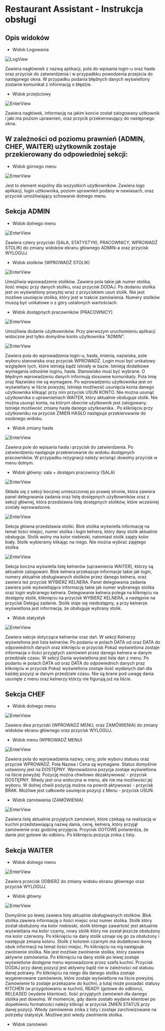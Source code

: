 # Restaurant Assistant - Instrukcja obsługi


## Opis widoków

* Widok Logowania

![LogView](src/main/resources/static/Log.png?)

Zawiera nagłównek z nazwą aplikacji, pola do wpisania login-u oraz hasła oraz przycisk do zatwierdzenia i w przypadkku powodzenia przejścia do następnego okna.
W przypadku podania błędnych danych wyświetlony zostanie komunikat z informacją o błędzie.


* Widok przejściowy

![EnterView](src/main/resources/static/Enter.png)

Zawiera nagłówek, informację na jakim koncie został zalogowany użtkownik i jaki ma poziom uprawnień, oraz przycik przekierowujący do następnego okna.

## W zależności od poziomu prawnień (ADMIN, CHEF, WAITER) użytkownik zostaje przekierowany do odpowiedniej sekcji:


* Widok górnego menu

![EnterView](src/main/resources/static/Header.png)

Jest to element wspólny dla wszystkich użytkowników. Zawiera logo aplikacji, login użtkownika, poziom uprawnień podany w nawiasach, oraz przycisk umożliwiający schowanie dolnego menu.

## Sekcja ADMIN

* Widok dolnego menu

![EnterView](src/main/resources/static/FooterAdmin.png)

Zawiera cztery przyciski (SALA, STATYSTYKI, PRACOWNICY, WPROWADŹ STOLIK) do zmiany widoków ekranu głównego ADMIN-a oraz przycisk WYLOGUJ.

* Widok stolików (WPROWADŹ STOLIK)

![EnterView](src/main/resources/static/TablesAdmin.png)

Umożliwia wprowadzenie stolików. Zawiera pola takie jak numer stolika, ilość miejsc przy danych stoliku, oraz przycisk DODAJ.
Po dodaniu stolika jest on wyświetlony powyżej wraz z przyciskiem usuń stolik. Nie jest możliwe usunięcie stolika, który jest w trakcie zamówienia. Numery stolików muszą być unikatowe o z góry ustalonych wartościach.

* Widok dostępnych pracowników (PRACOWNICY)

![EnterView](src/main/resources/static/WorkersEmptyAdmin.png)

Umożliwia dodanie użytkowników. Przy pierwszym uruchomieniu aplikacji widoczne jest tylko domyślne konto użytkownika "ADMIN".

![EnterView](src/main/resources/static/WorkersFullAdmin.png)

Zawiera pola do wprowadzenia login-u, hasła, imienia, nazwiska, pole wyboru stanowiska oraz przycisk WPROWADŹ.
Login musi być unikatowy względem tych, które istnieją bądź istniały w bazie. Istnieją dodatkowe wymagania odnośnie loginu, hasła. Stanowisko musi być wybrane. O błędnym wprowadzeniu danych informują stosowne komunikaty. Pola Imię oraz Nazwisko nie są wymagane. Po wprowadzeniu użytkownika jest on wyświetlany w liście powyżej. Istnieje możliwość usunięcia konta danego użytkownika klikająć przy nim przycisk USUŃ KONTO. Nie można usunąć użytkownika o uprawnieniach WAITER, który aktualnie obsługuje stolik. Nie można usunąć konta, na którym obecnie użytkownik jest zalogowany. Istnieje możliwość zmiany hasła danego użytkownika . Po kliknięciu przy użytkowniku na przycisk ZMIEŃ HASŁO następuje przekierowanie do osobnego widoku.

* Widok zmiany hasła

![EnterView](src/main/resources/static/WorkersChangePasswordAdmin.png)

Zawiera pole do wpisania hasła i przycisk do zatwierdzenia. Po zatwierdzeniu następuje przekierowanie do widoku dostępnych pracowników. W przypadku rezygnacji należy wcisnąć dowolny przycisk w menu dolnym.

* Widok główny: sala + dostępni pracownicy (SALA)

![EnterView](src/main/resources/static/DiningRoomAdmin.png)

Składa się z sekcji bocznej umieszczonej po prawej stronie, która zawiera panel delegowania zadania oraz listę dostępnych użytkowników oraz z sekcji głównej, która przedstawia listę dostępnych stolików, które wcześniej zostały wprowadzone.

![EnterView](src/main/resources/static/TablesDiningRoomAdmin.png)

Sekcja główna przedstawia stoliki. Blok stolika wyświetla informację na temat ilości miejsc, numer stolika i login kelnera, który dany stolik aktualnie obsługuje. Stolik wolny ma kolor niebieski, natomiast stolik zajęty kolor biały. Stolik wybieramy klikając na niego. Nie można wybrać zajętego stolika.

![EnterView](src/main/resources/static/SideMenuDiningRoomAdmin.png)

Sekcja boczna wyświetla listę kelnerów (uprawnienia WAITER), którzy są aktualnie zalogowani. Blok kelnera przekazuje informacje takie jak login, numery aktualnie obsługiwanych stolików przez danego kelnera, oraz zawiera też przycisk WYBIERZ KELNERA.
Panel delegowania zadania zawiera pole wyświetlające informację takie jak numer wybranego stolika oraz login wybranego kelnera. Delegowanie kelnera polega na kliknięciu na dostępny stolik, kliknięciu na przycisk WYBIERZ KELNERA, a następnie na przycisk Deleguj zadanie. Stolik staje się niedostępny, a przy kelnerze wyświetlona jest informacja, że obsługuje wybrany stolik.

* Widok statystyk

![EnterView](src/main/resources/static/StatsAdmin.png)

Zawiera sekcje dotyczące kelnerów oraz dań. W sekcji Kelnerzy wyświetlona jest lista kelnerów. Po podaniu w polach DATA od oraz DATA do odpowiednich danych oraz kliknięciu w przycisk Pokaż wyświetlona zostaje informacja o ilości przyjętych zamówień przez danego kelnera w danym przedziale czasu.
W sekcji Dania wyświetlona jest lista dań z menu. Po podaniu w polach DATA od oraz DATA do odpowiednich danych praz kliknięciu w przycisk Pokaż wyświetlona zostaje ilość wydanych dań dla każdej pozycji w danym przedziale czasu.
Nie są brane pod uwagę dania usunięte z menu oraz kelnerzy którzy nie figurują już na liście.


## Sekcja CHEF

* Widok dolnego menu

![EnterView](src/main/resources/static/FooterChef.png)

Zawiera dwa przyciski (WPROWADŹ MENU, oraz ZAMÓWIENIA) do zmiany widoków ekranu głównego oraz przycisk WYLOGUJ.

* Widok menu (WPROWADŹ MENU)

![EnterView](src/main/resources/static/MenuChef.png)

Zawiera pola do wprowadzenia nazwy, ceny, pole wyboru statusu oraz przycisk WPROWADŹ. Pola Nazwa i Cena są wymagane. Status domyślnie ustawiony jest na DOSTĘPNY. Wprowadzona pozycja zostaje wyświetlona na liście powyżej. Pozycję można chwilowo dezaktywować - przycisk DOSTĘPNY. Wtedy jest ona widoczna w menu, ale nie ma możliwości jej wyboru. W dolnej chwili pozycję można na powrót aktywować - przycisk BRAK. Możliwe jest całkowite usunięcie pozycji z Menu - przycisk USUŃ.

* Widok zamówienia (ZAMÓWIENIA)

![EnterView](src/main/resources/static/OrdersChef.png)

Zawiera listę aktualnie przyjętych zamówień, które czekają na realizację w kuchni przedstawiającą nazwę dania, cenę, kelnera, który przyjął zamówienie oraz godzinę przyjęcia. Przycisk GOTOWE potwierdza, że danie jest gotowe do odbioru. Po kliknięciu pozycja znika z listy.


## Sekcja WAITER

* Widok dolnego menu

![EnterView](src/main/resources/static/FooterWaiter.png)

Zawiera przecisk ODBIERZ do zmiany widoku ekranu głównego oraz przycisk WYLOGUJ.

* Widok główny

![EnterView](src/main/resources/static/TakeOrdersWaiter.png)

Domyślnie po lewej zawiera listę aktualnie obsługiwanych stolików. Blok stolika zawiera informację o ilości miejsc oraz numer stolika. Stolik który został obsłużony ma kolor niebieski, stolik którego zawartość jest aktualnie wyświetlana ma kolor czarny, nowy stolik który nie został jeszcze obsłużony ma kolor czerwony. Po kliknięciu na dany stolik uznaje się go za obsłużony i następuje zmiana koloru. Stolik z kolorem czarnym ma dodatkowo ikonę obok informacji na temat ilości miejsc. Po kliknięciu na nią następuje zwolnienie stolika. Nie jest możliwe zwolnienie stolika, który zawiera aktywne zamówienia. 
Po kliknięciu na dany stolik po lewej zostaje wyświetlone dostępne menu wprowadzone przez szefa kuchni. Przycisk DODAJ przy danej pozycji jest aktywny bądź nie w zależności od statusu danej potrawy. Po kliknięciu na niego dla danego stolika zostaje wygenerowane zamówienie, które zostaje wyświetlone na liście powyżej. Zamówienie to zostaje przekazane do kuchni, a tutaj może posiadać statusy KITCHEN (w przygotowaniu w kuchni), READY (gotowe do odbioru), RELEASED (wydane klientowi).
Ilość przyjętych zamówień dla danego stolika jest dowolna. W momencie, gdy danie zostało wydane klientowi po dopełnieniu formalności należy kliknąć w przycisk ZMIEŃ STATUS przy danej pozycji. Wtedy zamówienie znika z listy i zostaje zarchiwizowane na potrzeby statystyk. Możliwe jest wtedy zwolnienie stolika.

* Widok zamówień


















